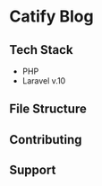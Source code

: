 # Catify Blog

## Tech Stack

-   PHP
-   Laravel v.10

## File Structure

## Contributing

## Support

##
